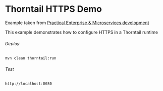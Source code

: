 Thorntail HTTPS Demo
=====================================
Example taken from [Practical Enterprise & Microservices development](http://www.itbuzzpress.com/ebooks/java-ee-7-development-on-wildfly.html)

This example demonstrates how to configure HTTPS in a Thorntail runtime

###### Deploy
```shell
mvn clean thorntail:run
```
###### Test
```shell
http://localhost:8080 
```
 



